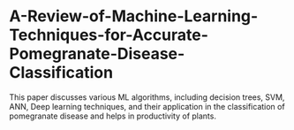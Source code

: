 # A-Review-of-Machine-Learning-Techniques-for-Accurate-Pomegranate-Disease-Classification
This paper discusses various ML algorithms, including decision trees, SVM, ANN, Deep learning techniques, and their application in the classification of pomegranate disease and helps in productivity of plants.
